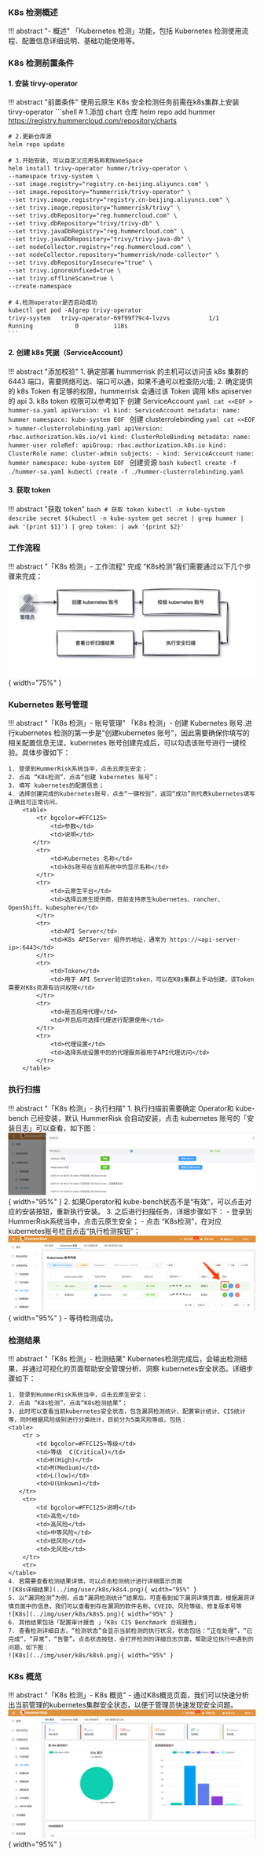 
### K8s 检测概述

!!! abstract "- 概述"
    「Kubernetes 检测」功能，包括 Kubernetes 检测使用流程、配置信息详细说明、基础功能使用等。

### K8s 检测前置条件

#### 1. 安装 tirvy-operator
!!! abstract "前置条件"
    使用云原生 K8s 安全检测任务前需在k8s集群上安装 tirvy-operator
    ```shell
    # 1.添加 chart 仓库
    helm repo add hummer https://registry.hummercloud.com/repository/charts
    
    # 2.更新仓库源
    helm repo update
    
    # 3.开始安装, 可以自定义应用名称和NameSpace
    helm install trivy-operator hummer/trivy-operator \
    --namespace trivy-system \
    --set image.registry="registry.cn-beijing.aliyuncs.com" \
    --set image.repository="hummerrisk/trivy-operator" \
    --set trivy.image.registry="registry.cn-beijing.aliyuncs.com" \
    --set trivy.image.repository="hummerrisk/trivy" \
    --set trivy.dbRepository="reg.hummercloud.com" \
    --set trivy.dbRepository="trivy/trivy-db" \
    --set trivy.javaDbRegistry="reg.hummercloud.com" \
    --set trivy.javaDbRepository="trivy/trivy-java-db" \
    --set nodeCollector.registry="reg.hummercloud.com" \
    --set nodeCollector.repository="hummerrisk/node-collector" \
    --set trivy.dbRepositoryInsecure="true" \
    --set trivy.ignoreUnfixed=true \
    --set trivy.offlineScan=true \
    --create-namespace
    
    # 4.检测operator是否启动成功
    kubectl get pod -A|grep trivy-operator
    trivy-system   trivy-operator-69f99f79c4-lvzvs           1/1     Running            0          118s
    ```

#### 2. 创建 k8s 凭据（ServiceAccount）

!!! abstract "添加校验"
    1. 确定部署 hummerrisk 的主机可以访问该 k8s 集群的 6443 端口，需要网络可达、端口可以通，如果不通可以检查防火墙;
    2. 确定提供的 k8s Token 有足够的权限，hummerrisk 会通过该 Token 调用 k8s apiserver 的 api
    3. k8s token 权限可以参考如下
    创建 ServiceAccount
    ```yaml
    cat <<EOF > hummer-sa.yaml
    apiVersion: v1
    kind: ServiceAccount
    metadata:
      name: hummer
      namespace: kube-system
    EOF
    ```
    创建 clusterrolebinding
    ```yaml
    cat <<EOF > hummer-clusterrolebinding.yaml
    apiVersion: rbac.authorization.k8s.io/v1
    kind: ClusterRoleBinding
    metadata:
      name: hummer-user
    roleRef:
      apiGroup: rbac.authorization.k8s.io
      kind: ClusterRole
      name: cluster-admin
    subjects:
      - kind: ServiceAccount
        name: hummer
        namespace: kube-system
    EOF
    ```
    创建资源
    ```bash
    kubectl create -f ./hummer-sa.yaml
    kubectl create -f ./hummer-clusterrolebinding.yaml
    ```

#### 3. 获取 token
!!! abstract "获取 token"
    ```bash
    # 获取 token
    kubectl -n kube-system describe secret $(kubectl -n kube-system get secret | grep hummer | awk '{print $1}') | grep token: | awk '{print $2}'
    ```

### 工作流程
!!! abstract "「K8s 检测」- 工作流程"
    完成 “K8s检测”我们需要通过以下几个步骤来完成：
    ![K8s](../img/user/k8s/k8s1.png){ width="75%" }

### Kubernetes 账号管理
!!! abstract "「K8s 检测」- 账号管理"
    「K8s 检测」- 创建 Kubernetes 账号.进行kubernetes 检测的第一步是“创建kubernetes 账号”，因此需要确保你填写的相关配置信息无误，kubernetes 账号创建完成后，可以勾选该账号进行一键校验。具体步骤如下：

    1. 登录到HummerRisk系统当中，点击云原生安全；
    2. 点击 “K8s检测”，点击“创建 kubernetes 账号”；
    3. 填写 kubernetes的配置信息；
    4. 选择创建完成的kubernetes账号，点击“一键校验”，返回“成功”则代表kubernetes填写正确且可正常访问。
        <table>
            <tr bgcolor=#FFC125>
                <td>参数</td> 
                <td>说明</td>
           </tr>
            <tr>
                <td>Kubernetes 名称</td>
                <td>k8s账号在当前系统中的显示名称</td>
            </tr>
            <tr>
                <td>云原生平台</td>
                <td>选择云原生提供商，目前支持原生kubernetes、rancher、OpenShift、kubesphere</td>
            </tr>
            <tr>
                <td>API Server</td>
                <td>K8s APIServer 组件的地址，通常为 https://<api-server-ip>:6443</td>
            </tr>
            <tr>
                <td>Token</td>
                <td>用于 API Server验证的token，可以在K8s集群上手动创建，该Token需要对K8s资源有访问权限</td>
            </tr>
            <tr>
                <td>是否启用代理</td>
                <td>开启后可选择代理进行配置使用</td>
            </tr>
            <tr>
                <td>代理设置</td>
                <td>选择系统设置中的的代理服务器用于API代理访问</td>
            </tr>
        </table>

### 执行扫描
!!! abstract "「K8s 检测」- 执行扫描"
    1. 执行扫描前需要确定 Operator和 kube-bench 已经安装，默认 HummerRisk 会自动安装，点击 kubernetes 账号的「安装日志」可以查看，如下图：
    ![K8s](../img/user/k8s/k8s2.png){ width="95%" }
    2. 如果Operator和 kube-bench状态不是“有效”，可以点击对应的安装按钮，重新执行安装。
    3. 之后进行扫描任务，详细步骤如下：
    - 登录到HummerRisk系统当中，点击云原生安全；
    - 点击 “K8s检测”，在对应kubernetes账号栏目点击“执行检测按钮”；
      ![K8s](../img/user/k8s/k8s3.png){ width="95%" }
    - 等待检测成功。


### 检测结果
!!! abstract "「K8s 检测」- 检测结果"
    Kubernetes检测完成后，会输出检测结果，并通过可视化的页面帮助安全管理分析、洞察 kubernetes安全状态。详细步骤如下：

    1. 登录到HummerRisk系统当中，点击云原生安全；
    2. 点击 “K8s检测”，点击“K8s检测结果”；
    3. 此时可以查看当前kubernetes安全状态，包含漏洞检测统计、配置审计统计、CIS统计等，同时根据风险级别进行分类统计，目前分为5类风险等级，包括：
    <table>
        <tr >
            <td bgcolor=#FFC125>等级</td> 
            <td>等级	C(Critical)</td>
            <td>H(High)</td> 
            <td>M(Medium)</td> 
            <td>L(low)</td> 
            <td>U(Unkown)</td>
       </tr>
        <tr>
            <td bgcolor=#FFC125>说明</td> 
            <td>高危</td>
            <td>高风险</td> 
            <td>中等风险</td> 
            <td>低风险</td> 
            <td>无风险</td>
        </tr>
        <tr>
    </table>
    4. 若需要查看检测结果详情，可以点击检测统计进行详细展示页面
    ![K8s详细结果](../img/user/k8s/k8s4.png){ width="95%" }
    5. 以“漏洞检测”为例，点击“漏洞检测统计”结果后，可查看到如下漏洞详情页面，根据漏洞详情页面中的信息，我们可以查看到存在漏洞的软件名称、CVEID、风险等级、修复版本号等
    ![K8s](../img/user/k8s/k8s5.png){ width="95%" }
    6. 其他结果包括「配置审计报告 」「K8s CIS Benchmark 合规报告」
    7. 查看检测详细日志，“检测状态”会显示当前检测的执行状况，状态包括：“正在处理”，“已完成”，“异常”，“告警”。点击状态按钮，会打开检测的详细日志页面，帮助定位执行中遇到的问题，如下图：
    ![K8s](../img/user/k8s/k8s6.png){ width="95%" }

### K8s 概览
!!! abstract "「K8s 检测」- K8s 概览"
    - 通过K8s概览页面，我们可以快速分析出当前管理的kubernetes集群安全状态，以便于管理员快速发现安全问题。
    ![K8s](../img/user/k8s/k8s7.png){ width="95%" }
